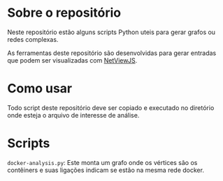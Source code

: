 # Sobre o repositório

Neste repositório estão alguns scripts Python uteis para gerar grafos ou redes complexas.

As ferramentas deste repositório são desenvolvidas para gerar entradas que podem ser visualizadas com [NetViewJS](https://github.com/JunioCesarFerreira/NetViewJS).

# Como usar

Todo script deste repositório deve ser copiado e executado no diretório onde esteja o arquivo de interesse de análise. 


# Scripts

`docker-analysis.py`: Este monta um grafo onde os vértices são os contêiners e suas ligações indicam se estão na mesma rede docker.
